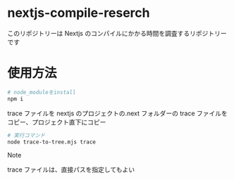 # nextjs-compile-reserch

このリポジトリーは Nextjs のコンパイルにかかる時間を調査するリポジトリーです

# 使用方法

```bash
# node_moduleをinstall
npm i
```

trace ファイルを nextjs のプロジェクトの.next フォルダーの trace ファイルをコピー、プロジェクト直下にコピー

```bash
# 実行コマンド
node trace-to-tree.mjs trace
```

> [!NOTE]
> trace ファイルは、直接パスを指定してもよい
